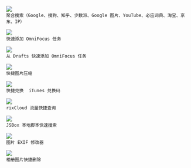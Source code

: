 [![](https://img.shields.io/badge/1Search-JunM-brightgreen.svg)](https://github.com/Neurogram-R/JSBox/tree/master/JunM/1Search)  
`聚合搜索（Google、搜狗、知乎、少数派、Google 图片、YouTube、必应词典、淘宝、京东、IP）`

[![](https://img.shields.io/badge/AddToOmniFocus-JunM-brightgreen.svg)](https://github.com/Neurogram-R/JSBox/blob/master/JunM/AddToOmniFocus.js)  
`快速添加 OmniFocus 任务`

[![](https://img.shields.io/badge/DraftsToOmniFocus-JunM-brightgreen.svg)](https://github.com/Neurogram-R/JSBox/blob/master/JunM/DraftsToOmniFocus.js)  
`从 Drafts 快速添加 OmniFocus 任务`

![](https://img.shields.io/badge/PIC_Compress-JunM-brightgreen.svg)  
`快捷图片压缩`

[![](https://img.shields.io/badge/RedeemiTunesCode-JunM-brightgreen.svg)](https://github.com/Neurogram-R/JSBox/blob/master/JunM/RedeemiTunesCode.js)  
`快捷兑换  iTunes 兑换码`

![](https://img.shields.io/badge/rixCloud%20流量查询-JunM-brightgreen.svg)  
`rixCloud 流量快捷查询`

[![](https://img.shields.io/badge/本地脚本搜索-JunM-brightgreen.svg)](https://github.com/Neurogram-R/JSBox/blob/master/JunM/%E6%9C%AC%E5%9C%B0%E8%84%9A%E6%9C%AC%E6%90%9C%E7%B4%A2.js)  
`JSBox 本地脚本快速搜索`

![](https://img.shields.io/badge/修改%20EXIF-JunM-brightgreen.svg)  
`图片 EXIF 修改器`

[![](https://img.shields.io/badge/循环删除相册内容-JunM-brightgreen.svg)](https://github.com/Neurogram-R/JSBox/blob/master/JunM/%E5%BE%AA%E7%8E%AF%E5%88%A0%E9%99%A4%E7%9B%B8%E5%86%8C%E5%86%85%E5%AE%B9.js)  
`相册图片快捷删除`
